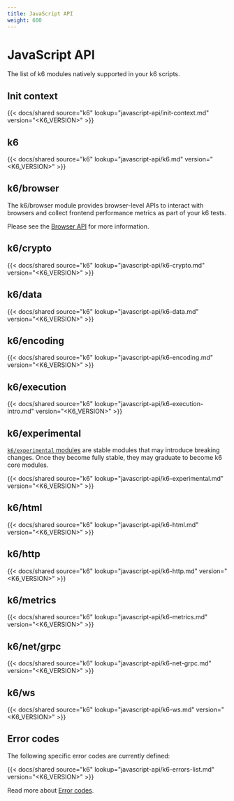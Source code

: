 ```yaml
---
title: JavaScript API
weight: 600
---
```


# JavaScript API

The list of k6 modules natively supported in your k6 scripts.

## Init context

{{< docs/shared source="k6" lookup="javascript-api/init-context.md" version="<K6_VERSION>" >}}

## k6

{{< docs/shared source="k6" lookup="javascript-api/k6.md" version="<K6_VERSION>" >}}

## k6/browser

The k6/browser module provides browser-level APIs to interact with browsers and collect frontend performance metrics as part of your k6 tests.

Please see the [Browser API](https://grafana.com/docs/k6/<K6_VERSION>/javascript-api/k6-browser) for more information.

## k6/crypto

{{< docs/shared source="k6" lookup="javascript-api/k6-crypto.md" version="<K6_VERSION>" >}}

## k6/data

{{< docs/shared source="k6" lookup="javascript-api/k6-data.md" version="<K6_VERSION>" >}}

## k6/encoding

{{< docs/shared source="k6" lookup="javascript-api/k6-encoding.md" version="<K6_VERSION>" >}}

## k6/execution

{{< docs/shared source="k6" lookup="javascript-api/k6-execution-intro.md" version="<K6_VERSION>" >}}

## k6/experimental

[`k6/experimental` modules](https://grafana.com/docs/k6/<K6_VERSION>/javascript-api/k6-experimental) are stable modules that may introduce breaking changes. Once they become fully stable, they may graduate to become k6 core modules.

{{< docs/shared source="k6" lookup="javascript-api/k6-experimental.md" version="<K6_VERSION>" >}}

## k6/html

{{< docs/shared source="k6" lookup="javascript-api/k6-html.md" version="<K6_VERSION>" >}}

## k6/http

{{< docs/shared source="k6" lookup="javascript-api/k6-http.md" version="<K6_VERSION>" >}}

## k6/metrics

{{< docs/shared source="k6" lookup="javascript-api/k6-metrics.md" version="<K6_VERSION>" >}}

## k6/net/grpc

{{< docs/shared source="k6" lookup="javascript-api/k6-net-grpc.md" version="<K6_VERSION>" >}}

## k6/ws

{{< docs/shared source="k6" lookup="javascript-api/k6-ws.md" version="<K6_VERSION>" >}}

## Error codes

The following specific error codes are currently defined:

{{< docs/shared source="k6" lookup="javascript-api/k6-errors-list.md" version="<K6_VERSION>" >}}

Read more about [Error codes](https://grafana.com/docs/k6/<K6_VERSION>/javascript-api/error-codes).

